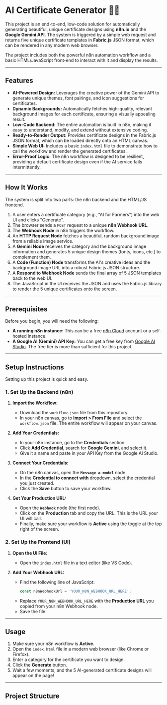 # AI Certificate Generator 🤖🎨

This project is an end-to-end, low-code solution for automatically generating beautiful, unique certificate designs using **n8n.io** and the **Google Gemini API**. The system is triggered by a simple web request and returns five unique certificate templates in **Fabric.js** JSON format, which can be rendered in any modern web browser.

The project includes both the powerful n8n automation workflow and a basic HTML/JavaScript front-end to interact with it and display the results.



---

## Features

* **AI-Powered Design:** Leverages the creative power of the Gemini API to generate unique themes, font pairings, and icon suggestions for certificates.
* **Dynamic Backgrounds:** Automatically fetches high-quality, relevant background images for each certificate, ensuring a visually appealing result.
* **Low-Code Backend:** The entire automation is built in n8n, making it easy to understand, modify, and extend without extensive coding.
* **Ready-to-Render Output:** Provides certificate designs in the Fabric.js JSON format, which can be loaded directly onto an HTML canvas.
* **Simple Web UI:** Includes a basic `index.html` file to demonstrate how to call the workflow and render the generated certificates.
* **Error-Proof Logic:** The n8n workflow is designed to be resilient, providing a default certificate design even if the AI service fails intermittently.

---

## How It Works

The system is split into two parts: the n8n backend and the HTML/JS frontend.

1.  A user enters a certificate category (e.g., "AI for Farmers") into the web UI and clicks "Generate".
2.  The browser sends a `POST` request to a unique **n8n Webhook URL**.
3.  The **Webhook Node** in n8n triggers the workflow.
4.  An **HTTP Request Node** fetches a beautiful, random background image from a reliable image service.
5.  A **Gemini Node** receives the category and the background image information and generates 5 unique design themes (fonts, icons, etc.) to complement them.
6.  A **Code (Function) Node** transforms the AI's creative ideas and the background image URL into a robust Fabric.js JSON structure.
7.  A **Respond to Webhook Node** sends the final array of 5 JSON templates back to the web UI.
8.  The JavaScript in the UI receives the JSON and uses the Fabric.js library to render the 5 unique certificates onto the screen.



---

## Prerequisites

Before you begin, you will need the following:

* **A running n8n instance:** This can be a free [n8n Cloud](https://n8n.cloud/) account or a self-hosted instance.
* **A Google AI (Gemini) API Key:** You can get a free key from [Google AI Studio](https://aistudio.google.com/). The free tier is more than sufficient for this project.

---

## Setup Instructions

Setting up this project is quick and easy.

### 1. Set Up the Backend (n8n)

1.  **Import the Workflow:**
    * Download the `workflow.json` file from this repository.
    * In your n8n canvas, go to **Import > From File** and select the `workflow.json` file. The entire workflow will appear on your canvas.

2.  **Add Your Credentials:**
    * In your n8n instance, go to the **Credentials** section.
    * Click **Add Credential**, search for **Google Gemini**, and select it.
    * Give it a name and paste in your API Key from the Google AI Studio.

3.  **Connect Your Credentials:**
    * On the n8n canvas, open the **`Message a model`** node.
    * In the **Credential to connect with** dropdown, select the credential you just created.
    * Click the **Save** button to save your workflow.

4.  **Get Your Production URL:**
    * Open the **`Webhook`** node (the first node).
    * Click on the **Production** tab and copy the URL. This is the URL your UI will call.
    * Finally, make sure your workflow is **Active** using the toggle at the top right of the screen.

### 2. Set Up the Frontend (UI)

1.  **Open the UI File:**
    * Open the `index.html` file in a text editor (like VS Code).

2.  **Add Your Webhook URL:**
    * Find the following line of JavaScript:
        ```javascript
        const n8nWebhookUrl = 'YOUR_N8N_WEBHOOK_URL_HERE';
        ```
    * Replace `YOUR_N8N_WEBHOOK_URL_HERE` with the **Production URL** you copied from your n8n Webhook node.
    * Save the file.

---

## Usage

1.  Make sure your n8n workflow is **Active**.
2.  Open the `index.html` file in a modern web browser (like Chrome or Firefox).
3.  Enter a category for the certificate you want to design.
4.  Click the **Generate** button.
5.  Wait a few moments, and the 5 AI-generated certificate designs will appear on the page!

---

## Project Structure
